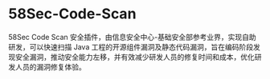 # 58Sec-Code-Scan
58Sec Code Scan 安全插件，由信息安全中心-基础安全部参考业界，实现自助研发，可以快速扫描 Java 工程的开源组件漏洞及静态代码漏洞，旨在编码阶段发现安全漏洞，推动安全能力左移，并有效减少研发人员的修复时间和成本，优化研发人员的漏洞修复体验。
